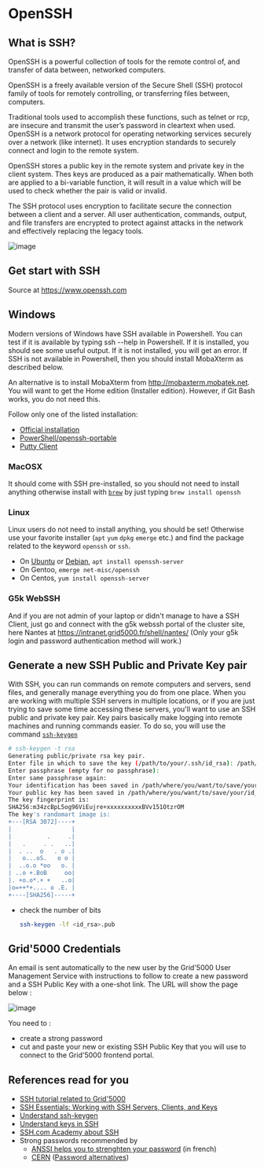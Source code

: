 # OpenSSH

## What is SSH?

OpenSSH is a powerful collection of tools for the remote control of, and transfer of data between, networked computers. 

OpenSSH is a freely available version of the Secure Shell (SSH) protocol family of tools for remotely controlling, or transferring files between, computers.

Traditional tools used to accomplish these functions, such as telnet or rcp, are insecure and transmit the user’s password in cleartext when used. OpenSSH is a network protocol for operating networking services securely over a network (like internet). It uses encryption standards to securely connect and login to the remote system.

OpenSSH stores a public key in the remote system and private key in the client system. Thes keys are produced as a pair mathematically. When both are applied to a bi-variable function, it will result in a value which will be used to check whether the pair is valid or invalid. 

The SSH protocol uses encryption to facilitate secure the connection between a client and a server. All user authentication, commands, output, and file transfers are encrypted to protect against attacks in the network and effectively replacing the legacy tools.

![image](https://www.ssh.com/hubfs/Imported_Blog_Media/SSH_simplified_protocol_diagram-2.png)

## Get start with SSH
Source at https://www.openssh.com

## Windows

Modern versions of Windows have SSH available in Powershell. You can test if it is available by typing ssh --help in Powershell. If it is installed, you should see some useful output. If it is not installed, you will get an error. If SSH is not available in Powershell, then you should install MobaXterm as described below.

An alternative is to install MobaXterm from http://mobaxterm.mobatek.net. You will want to get the Home edition (Installer edition). However, if Git Bash works, you do not need this.

Follow only one of the listed installation:
- [Official installation](https://docs.microsoft.com/en-us/windows-server/administration/openssh/openssh_install_firstuse)
- [PowerShell/openssh-portable](https://github.com/PowerShell/OpenSSH-Portable)
- [Putty Client](https://www.puttysshclient.com/) 

### MacOSX

It should come with SSH pre-installed, so you should not need to install anything otherwise install with [`brew`](https://brew.sh) by just typing `brew install openssh`

### Linux

Linux users do not need to install anything, you should be set! Otherwise use your favorite installer (`apt` `yum` `dpkg` `emerge` etc.) and find the package related to the keyword `openssh` or `ssh`.

- On [Ubuntu](https://ubuntu.com/server/docs/service-openssh) or [Debian](https://wiki.debian.org/SSH), `apt install openssh-server`
- On Gentoo, `emerge net-misc/openssh`
- On Centos, `yum install openssh-server`

### G5k WebSSH

And if you are not admin of your laptop or didn't manage to have a SSH Client, just go and connect with the g5k webssh portal of the cluster site, here Nantes at https://intranet.grid5000.fr/shell/nantes/ (Only your g5k login and password authentication method will work.)

## Generate a new SSH Public and Private Key pair

With SSH, you can run commands on remote computers and servers, send files, and generally manage everything you do from one place. When you are working with multiple SSH servers in multiple locations, or if you are just trying to save some time accessing these servers, you'll want to use an SSH public and private key pair. Key pairs basically make logging into remote machines and running commands easier. To do so, you will use the command [`ssh-keygen`](https://www.ssh.com/academy/ssh/keygen?hsLang=en)

```bash
# ssh-keygen -t rsa
Generating public/private rsa key pair.
Enter file in which to save the key (/path/to/your/.ssh/id_rsa): /path/where/you/want/to/save/your/id_rsa
Enter passphrase (empty for no passphrase):
Enter same passphrase again:
Your identification has been saved in /path/where/you/want/to/save/your/id_rsa.
Your public key has been saved in /path/where/you/want/to/save/your/id_rsa.pub.
The key fingerprint is:
SHA256:m34zcBpL5og96ViEujre+xxxxxxxxxxBVv151OtzrOM 
The key's randomart image is:
+---[RSA 3072]----+
|                 |
|          .     .|
|   .     . .   ..|
|  . ..  o   . o .|
|   o...oS.   o o |
|  ..o.o *oo   o. |
| ..o +.BoB     oo|
|. +o.o*.+ +   ..o|
|o=++*+.... o .E. |
+----[SHA256]-----+
```

- check the number of bits
  ```bash
  ssh-keygen -lf <id_rsa>.pub
  ```

## Grid'5000 Credentials
An email is sent automatically to the new user by the Grid'5000 User Management Service with instructions to follow to create a new password and a SSH Public Key with a one-shot link. The URL will show the page below :

![image](https://user-images.githubusercontent.com/2065392/150173872-75d62e89-623f-48dc-bacc-aa4676cad2fe.png)

You need to :
- create a strong password
- cut and paste your new or existing SSH Public Key that you will use to connect to the Grid'5000 frontend portal.

## References read for you
- [SSH tutorial related to Grid'5000](https://www.grid5000.fr/w/SSH)
- [SSH Essentials: Working with SSH Servers, Clients, and Keys](https://www.digitalocean.com/community/tutorials/ssh-essentials-working-with-ssh-servers-clients-and-keys)
- [Understand ssh-keygen](https://www.ssh.com/academy/ssh/keygen?hsLang=en)
- [Understand keys in SSH](https://www.ssh.com/academy/ssh/key)
- [SSH.com Academy about SSH](https://www.ssh.com/academy/ssh)
- Strong passwords recommended by
  - [ANSSI helps you to strenghten your password](https://www.ssi.gouv.fr/administration/precautions-elementaires/calculer-la-force-dun-mot-de-passe) (in french)
  - [CERN](https://security.web.cern.ch/recommendations/en/passwords.shtml) ([Password alternatives](https://security.web.cern.ch/recommendations/en/password_alternatives.shtml))
